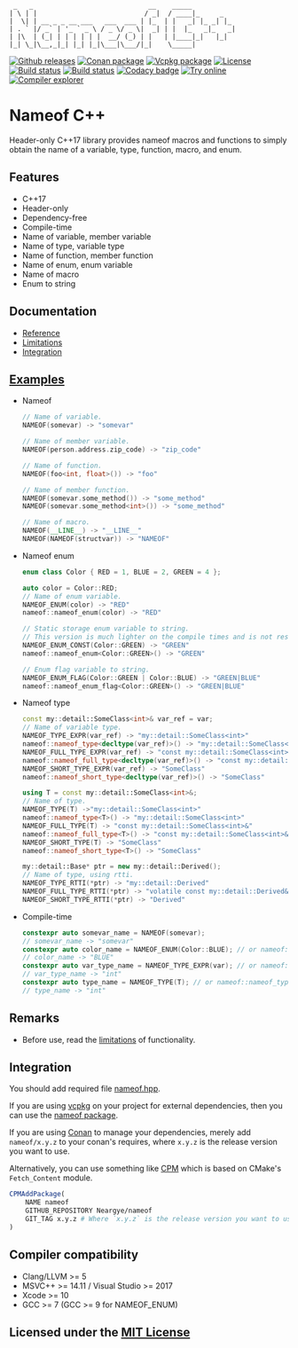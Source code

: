 ```text
 _   _                             __    _____
| \ | |                           / _|  / ____|_     _
|  \| | __ _ _ __ ___   ___  ___ | |_  | |   _| |_ _| |_
| . ` |/ _` | '_ ` _ \ / _ \/ _ \|  _| | |  |_   _|_   _|
| |\  | (_| | | | | | |  __/ (_) | |   | |____|_|   |_|
|_| \_|\__,_|_| |_| |_|\___|\___/|_|    \_____|
```

[![Github releases](https://img.shields.io/github/release/Neargye/nameof.svg)](https://github.com/Neargye/nameof/releases)
[![Conan package](https://img.shields.io/badge/Conan-package-blueviolet)](https://conan.io/center/nameof)
[![Vcpkg package](https://img.shields.io/badge/Vcpkg-package-blueviolet)](https://github.com/microsoft/vcpkg/tree/master/ports/nameof)
[![License](https://img.shields.io/github/license/Neargye/nameof.svg)](LICENSE)
[![Build status](https://travis-ci.org/Neargye/nameof.svg?branch=master)](https://travis-ci.org/Neargye/nameof)
[![Build status](https://ci.appveyor.com/api/projects/status/yq5fk0d9mwljbubt/branch/master?svg=true)](https://ci.appveyor.com/project/Neargye/nameof/branch/master)
[![Codacy badge](https://api.codacy.com/project/badge/Grade/1d06f3f07afe4f34acd29c0c8efa830b)](https://www.codacy.com/app/Neargye/nameof?utm_source=github.com&amp;utm_medium=referral&amp;utm_content=Neargye/nameof&amp;utm_campaign=Badge_Grade)
[![Try online](https://img.shields.io/badge/try-online-blue.svg)](https://wandbox.org/permlink/VL44h47DKALBE5Oh)
[![Compiler explorer](https://img.shields.io/badge/compiler_explorer-online-blue.svg)](https://godbolt.org/z/s_ecko)

# Nameof C++

Header-only C++17 library provides nameof macros and functions to simply obtain the name of a variable, type, function, macro, and enum.

## Features

* C++17
* Header-only
* Dependency-free
* Compile-time
* Name of variable, member variable
* Name of type, variable type
* Name of function, member function
* Name of enum, enum variable
* Name of macro
* Enum to string

## Documentation

* [Reference](doc/reference.md)
* [Limitations](doc/limitations.md)
* [Integration](#Integration)

## [Examples](example/example.cpp)

* Nameof

  ```cpp
  // Name of variable.
  NAMEOF(somevar) -> "somevar"

  // Name of member variable.
  NAMEOF(person.address.zip_code) -> "zip_code"

  // Name of function.
  NAMEOF(foo<int, float>()) -> "foo"

  // Name of member function.
  NAMEOF(somevar.some_method()) -> "some_method"
  NAMEOF(somevar.some_method<int>()) -> "some_method"

  // Name of macro.
  NAMEOF(__LINE__) -> "__LINE__"
  NAMEOF(NAMEOF(structvar)) -> "NAMEOF"
  ```

* Nameof enum

  ```cpp
  enum class Color { RED = 1, BLUE = 2, GREEN = 4 };

  auto color = Color::RED;
  // Name of enum variable.
  NAMEOF_ENUM(color) -> "RED"
  nameof::nameof_enum(color) -> "RED"

  // Static storage enum variable to string.
  // This version is much lighter on the compile times and is not restricted to the enum_range limitation.
  NAMEOF_ENUM_CONST(Color::GREEN) -> "GREEN"
  nameof::nameof_enum<Color::GREEN>() -> "GREEN"

  // Enum flag variable to string.
  NAMEOF_ENUM_FLAG(Color::GREEN | Color::BLUE) -> "GREEN|BLUE"
  nameof::nameof_enum_flag<Color::GREEN>() -> "GREEN|BLUE"
  ```

* Nameof type

  ```cpp
  const my::detail::SomeClass<int>& var_ref = var;
  // Name of variable type.
  NAMEOF_TYPE_EXPR(var_ref) -> "my::detail::SomeClass<int>"
  nameof::nameof_type<decltype(var_ref)>() -> "my::detail::SomeClass<int>"
  NAMEOF_FULL_TYPE_EXPR(var_ref) -> "const my::detail::SomeClass<int>&"
  nameof::nameof_full_type<decltype(var_ref)>() -> "const my::detail::SomeClass<int>&"
  NAMEOF_SHORT_TYPE_EXPR(var_ref) -> "SomeClass"
  nameof::nameof_short_type<decltype(var_ref)>() -> "SomeClass"

  using T = const my::detail::SomeClass<int>&;
  // Name of type.
  NAMEOF_TYPE(T) ->"my::detail::SomeClass<int>"
  nameof::nameof_type<T>() -> "my::detail::SomeClass<int>"
  NAMEOF_FULL_TYPE(T) -> "const my::detail::SomeClass<int>&"
  nameof::nameof_full_type<T>() -> "const my::detail::SomeClass<int>&"
  NAMEOF_SHORT_TYPE(T) -> "SomeClass"
  nameof::nameof_short_type<T>() -> "SomeClass"

  my::detail::Base* ptr = new my::detail::Derived();
  // Name of type, using rtti.
  NAMEOF_TYPE_RTTI(*ptr) -> "my::detail::Derived"
  NAMEOF_FULL_TYPE_RTTI(*ptr) -> "volatile const my::detail::Derived&"
  NAMEOF_SHORT_TYPE_RTTI(*ptr) -> "Derived"
  ```

* Compile-time

  ```cpp
  constexpr auto somevar_name = NAMEOF(somevar);
  // somevar_name -> "somevar"
  constexpr auto color_name = NAMEOF_ENUM(Color::BLUE); // or nameof::nameof_enum(Color::BLUE)
  // color_name -> "BLUE"
  constexpr auto var_type_name = NAMEOF_TYPE_EXPR(var); // or nameof::nameof_type<decltype(var)>()
  // var_type_name -> "int"
  constexpr auto type_name = NAMEOF_TYPE(T); // or nameof::nameof_type<T>()
  // type_name -> "int"
  ```

## Remarks

* Before use, read the [limitations](doc/limitations.md) of functionality.

## Integration

You should add required file [nameof.hpp](include/nameof.hpp).

If you are using [vcpkg](https://github.com/Microsoft/vcpkg/) on your project for external dependencies, then you can use the [nameof package](https://github.com/microsoft/vcpkg/tree/master/ports/nameof).

If you are using [Conan](https://www.conan.io/) to manage your dependencies, merely add `nameof/x.y.z` to your conan's requires, where `x.y.z` is the release version you want to use.

Alternatively, you can use something like [CPM](https://github.com/TheLartians/CPM) which is based on CMake's `Fetch_Content` module.

```cmake
CPMAddPackage(
    NAME nameof
    GITHUB_REPOSITORY Neargye/nameof
    GIT_TAG x.y.z # Where `x.y.z` is the release version you want to use.
)
```

## Compiler compatibility

* Clang/LLVM >= 5
* MSVC++ >= 14.11 / Visual Studio >= 2017
* Xcode >= 10
* GCC >= 7 (GCC >= 9 for NAMEOF_ENUM)

## Licensed under the [MIT License](LICENSE)
